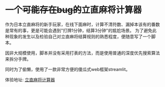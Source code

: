 # 一个<del>可能存在bug的</del>立直麻将计算器

作为日本立直麻将的新手玩家，在线下面麻时，计算不清符数、漏掉本该有的番数是常有的事，更是可能会遇到"打牌1分钟，结算3分钟"的尴尬场景。 
为了避免此种现象的发生以及检验自己对立直麻将结算规则的熟悉程度，便随意写了一个脚本。

因非大规模使用，脚本并没有采用打表的方法，而是使用普通的深度优先搜索算法来拆分手牌。

同时为了偷懒，使用了一款非常方便的傻瓜式web框架streamlit。

体验地址: [立直麻将计算器](https://mahjong.fyz666.xyz)